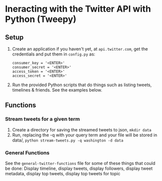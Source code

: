 # Ineracting with the Twitter API with Python (Tweepy)

## Setup

1. Create an application if you haven't yet, at `api.twitter.com`, get the credentials and put them in `config.py` as:

    ```
    consumer_key = '<ENTER>'
    consumer_secret = '<ENTER>'
    access_token = '<ENTER>'
    access_secret = '<ENTER>'
    ```

1. Run the provided Python scripts that do things such as listing tweets, timelines & friends. See the examples below.
## Functions

### Stream tweets for a given term

1. Create a directory for saving the streamed tweets to json, `mkdir data`
1. Run, replacing the -q with your query term and your file will be stored in data/, `python stream-tweets.py -q washington -d data`

### General Functions

See the `general-twitter-functions` file for some of these things that could be done: Display timeline, display tweets, display followers, display tweet metadata, display top tweets, display top tweets for topic
